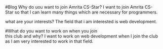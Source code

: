 #Blog
Why do uou want to join Amrita CS-Star?
I want to join Amrita CS-Star so that I can learn many things which are necessary for programmers.

what are your interests?
 The field that i am interested is web development.

#What do you want to work on when you join
<br>
this club and why?
I want to work on web development when I join the club as I
am very interested to work in that field.



